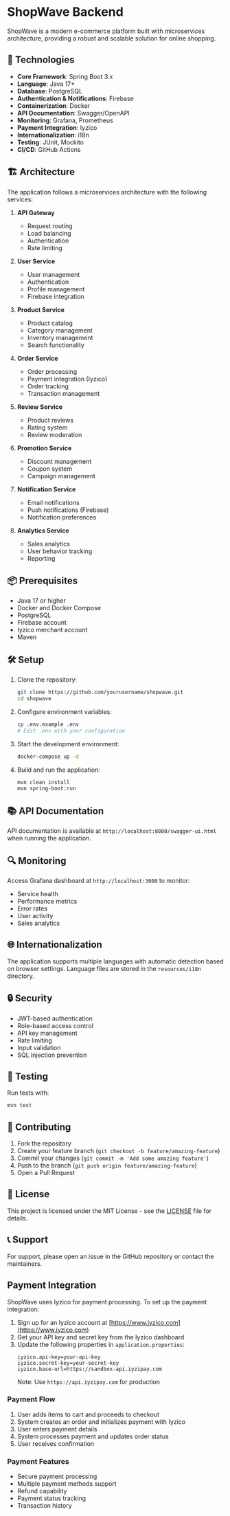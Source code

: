 # ShopWave Backend

ShopWave is a modern e-commerce platform built with microservices architecture, providing a robust and scalable solution for online shopping.

## 🚀 Technologies

- **Core Framework**: Spring Boot 3.x
- **Language**: Java 17+
- **Database**: PostgreSQL
- **Authentication & Notifications**: Firebase
- **Containerization**: Docker
- **API Documentation**: Swagger/OpenAPI
- **Monitoring**: Grafana, Prometheus
- **Payment Integration**: Iyzico
- **Internationalization**: i18n
- **Testing**: JUnit, Mockito
- **CI/CD**: GitHub Actions

## 🏗️ Architecture

The application follows a microservices architecture with the following services:

1. **API Gateway**
   - Request routing
   - Load balancing
   - Authentication
   - Rate limiting

2. **User Service**
   - User management
   - Authentication
   - Profile management
   - Firebase integration

3. **Product Service**
   - Product catalog
   - Category management
   - Inventory management
   - Search functionality

4. **Order Service**
   - Order processing
   - Payment integration (Iyzico)
   - Order tracking
   - Transaction management

5. **Review Service**
   - Product reviews
   - Rating system
   - Review moderation

6. **Promotion Service**
   - Discount management
   - Coupon system
   - Campaign management

7. **Notification Service**
   - Email notifications
   - Push notifications (Firebase)
   - Notification preferences

8. **Analytics Service**
   - Sales analytics
   - User behavior tracking
   - Reporting

## 📦 Prerequisites

- Java 17 or higher
- Docker and Docker Compose
- PostgreSQL
- Firebase account
- Iyzico merchant account
- Maven

## 🛠️ Setup

1. Clone the repository:
   ```bash
   git clone https://github.com/yourusername/shopwave.git
   cd shopwave
   ```

2. Configure environment variables:
   ```bash
   cp .env.example .env
   # Edit .env with your configuration
   ```

3. Start the development environment:
   ```bash
   docker-compose up -d
   ```

4. Build and run the application:
   ```bash
   mvn clean install
   mvn spring-boot:run
   ```

## 📚 API Documentation

API documentation is available at `http://localhost:8080/swagger-ui.html` when running the application.

## 🔍 Monitoring

Access Grafana dashboard at `http://localhost:3000` to monitor:
- Service health
- Performance metrics
- Error rates
- User activity
- Sales analytics

## 🌐 Internationalization

The application supports multiple languages with automatic detection based on browser settings. Language files are stored in the `resources/i18n` directory.

## 🔒 Security

- JWT-based authentication
- Role-based access control
- API key management
- Rate limiting
- Input validation
- SQL injection prevention

## 🧪 Testing

Run tests with:
```bash
mvn test
```

## 🤝 Contributing

1. Fork the repository
2. Create your feature branch (`git checkout -b feature/amazing-feature`)
3. Commit your changes (`git commit -m 'Add some amazing feature'`)
4. Push to the branch (`git push origin feature/amazing-feature`)
5. Open a Pull Request

## 📝 License

This project is licensed under the MIT License - see the [LICENSE](LICENSE) file for details.

## 📞 Support

For support, please open an issue in the GitHub repository or contact the maintainers.

## Payment Integration

ShopWave uses Iyzico for payment processing. To set up the payment integration:

1. Sign up for an Iyzico account at [https://www.iyzico.com](https://www.iyzico.com)
2. Get your API key and secret key from the Iyzico dashboard
3. Update the following properties in `application.properties`:
   ```properties
   iyzico.api-key=your-api-key
   iyzico.secret-key=your-secret-key
   iyzico.base-url=https://sandbox-api.iyzipay.com
   ```
   Note: Use `https://api.iyzipay.com` for production

### Payment Flow

1. User adds items to cart and proceeds to checkout
2. System creates an order and initializes payment with Iyzico
3. User enters payment details
4. System processes payment and updates order status
5. User receives confirmation

### Payment Features

- Secure payment processing
- Multiple payment methods support
- Refund capability
- Payment status tracking
- Transaction history 